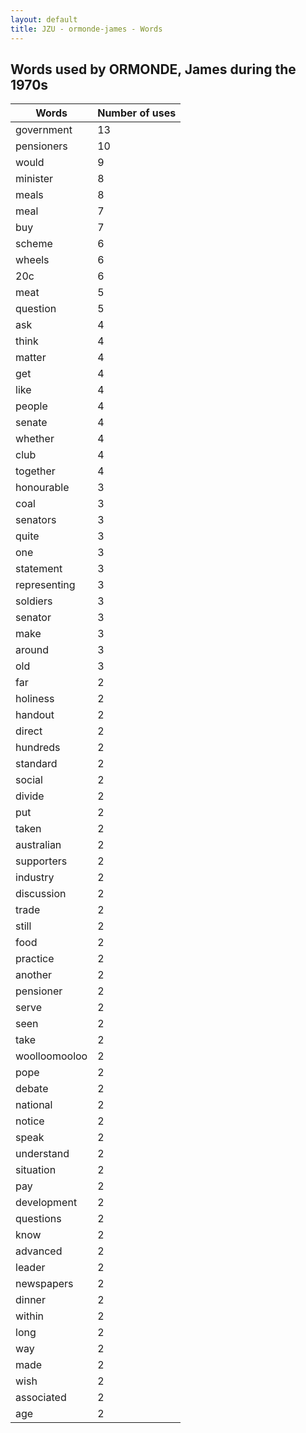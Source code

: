 ```yaml
---
layout: default
title: JZU - ormonde-james - Words
---
```

## Words used by ORMONDE, James during the 1970s

| Words | Number of uses |
|--------------|----------------|
|government|13|
|pensioners|10|
|would|9|
|minister|8|
|meals|8|
|meal|7|
|buy|7|
|scheme|6|
|wheels|6|
|20c|6|
|meat|5|
|question|5|
|ask|4|
|think|4|
|matter|4|
|get|4|
|like|4|
|people|4|
|senate|4|
|whether|4|
|club|4|
|together|4|
|honourable|3|
|coal|3|
|senators|3|
|quite|3|
|one|3|
|statement|3|
|representing|3|
|soldiers|3|
|senator|3|
|make|3|
|around|3|
|old|3|
|far|2|
|holiness|2|
|handout|2|
|direct|2|
|hundreds|2|
|standard|2|
|social|2|
|divide|2|
|put|2|
|taken|2|
|australian|2|
|supporters|2|
|industry|2|
|discussion|2|
|trade|2|
|still|2|
|food|2|
|practice|2|
|another|2|
|pensioner|2|
|serve|2|
|seen|2|
|take|2|
|woolloomooloo|2|
|pope|2|
|debate|2|
|national|2|
|notice|2|
|speak|2|
|understand|2|
|situation|2|
|pay|2|
|development|2|
|questions|2|
|know|2|
|advanced|2|
|leader|2|
|newspapers|2|
|dinner|2|
|within|2|
|long|2|
|way|2|
|made|2|
|wish|2|
|associated|2|
|age|2|
